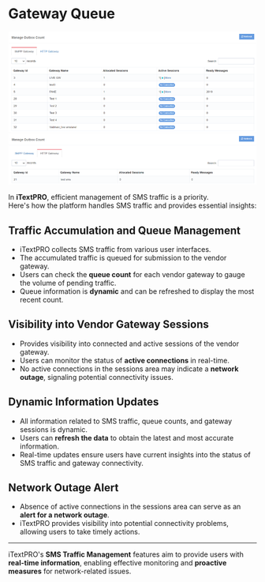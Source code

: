 # Gateway Queue

![Gateway Queue Overview](images/gatewayqueue1.png)  
![Gateway Queue Details](images/gatewayqueue2.png)

In **iTextPRO**, efficient management of SMS traffic is a priority.  
Here's how the platform handles SMS traffic and provides essential insights:

## Traffic Accumulation and Queue Management
- iTextPRO collects SMS traffic from various user interfaces.
- The accumulated traffic is queued for submission to the vendor gateway.
- Users can check the **queue count** for each vendor gateway to gauge the volume of pending traffic.
- Queue information is **dynamic** and can be refreshed to display the most recent count.

## Visibility into Vendor Gateway Sessions
- Provides visibility into connected and active sessions of the vendor gateway.
- Users can monitor the status of **active connections** in real-time.
- No active connections in the sessions area may indicate a **network outage**, signaling potential connectivity issues.

## Dynamic Information Updates
- All information related to SMS traffic, queue counts, and gateway sessions is dynamic.
- Users can **refresh the data** to obtain the latest and most accurate information.
- Real-time updates ensure users have current insights into the status of SMS traffic and gateway connectivity.

## Network Outage Alert
- Absence of active connections in the sessions area can serve as an **alert for a network outage**.
- iTextPRO provides visibility into potential connectivity problems, allowing users to take timely actions.

---

iTextPRO's **SMS Traffic Management** features aim to provide users with **real-time information**, enabling effective monitoring and **proactive measures** for network-related issues.
